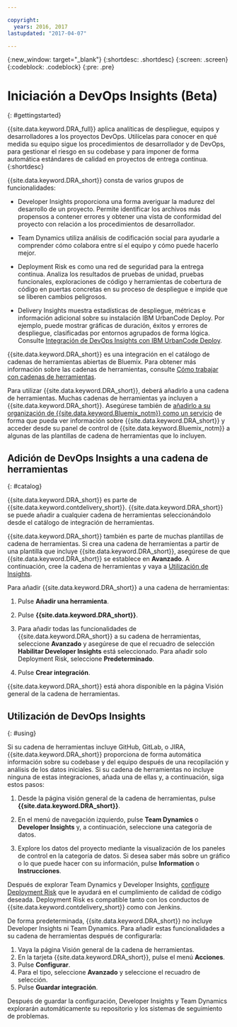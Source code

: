 ```yaml
---

copyright:
  years: 2016, 2017
lastupdated: "2017-04-07"

---
```


{:new_window: target="_blank"}
{:shortdesc: .shortdesc}
{:screen: .screen}
{:codeblock: .codeblock}
{:pre: .pre}

# Iniciación a DevOps Insights (Beta)
{: #gettingstarted}

{{site.data.keyword.DRA_full}} aplica analíticas de despliegue, equipos y desarrolladores a los proyectos DevOps. Utilícelas para conocer en qué medida su equipo sigue los procedimientos de desarrollador y de DevOps, para gestionar el riesgo en su codebase y para imponer de forma automática estándares de calidad en proyectos de entrega continua.
{:shortdesc}

{{site.data.keyword.DRA_short}} consta de varios grupos de funcionalidades: 

   * Developer Insights proporciona una forma averiguar la madurez del desarrollo de un proyecto. Permite identificar los archivos más propensos a contener errores y obtener una vista de conformidad del proyecto con relación a los procedimientos de desarrollador. 

   * Team Dynamics utiliza análisis de codificación social para ayudarle a comprender cómo colabora entre sí el equipo y cómo puede hacerlo mejor. 

   * Deployment Risk es como una red de seguridad para la entrega continua. Analiza los resultados de pruebas de unidad, pruebas funcionales, exploraciones de código y herramientas de cobertura de código en puertas concretas en su proceso de despliegue e impide que se liberen cambios peligrosos. 

   * Delivery Insights muestra estadísticas de despliegue, métricas e información adicional sobre su instalación IBM UrbanCode Deploy. Por ejemplo, puede mostrar gráficas de duración, éxitos y errores de despliegue, clasificadas por entornos agrupados de forma lógica. Consulte [Integración de DevOps Insights con IBM UrbanCode Deploy](/docs/services/DevOpsInsights/uc_insights_overview.html).

{{site.data.keyword.DRA_short}} es una integración en el catálogo de cadenas de herramientas abiertas de Bluemix. Para obtener más información sobre las cadenas de herramientas, consulte [Cómo trabajar con cadenas de herramientas](/docs/services/ContinuousDelivery/toolchains_working.html).

Para utilizar {{site.data.keyword.DRA_short}}, deberá añadirlo a una cadena de herramientas. Muchas cadenas de herramientas ya incluyen a {{site.data.keyword.DRA_short}}. Asegúrese también de [añadirlo a su organización de {{site.data.keyword.Bluemix_notm}} como un servicio](/docs/services/reqnsi.html) de forma que pueda ver información sobre {{site.data.keyword.DRA_short}} y acceder desde su panel de control de {{site.data.keyword.Bluemix_notm}} a algunas de las plantillas de cadena de herramientas que lo incluyen.    

## Adición de DevOps Insights a una cadena de herramientas
{: #catalog}

{{site.data.keyword.DRA_short}} es parte de {{site.data.keyword.contdelivery_short}}. {{site.data.keyword.DRA_short}} se puede añadir a cualquier cadena de herramientas seleccionándolo desde el catálogo de integración de herramientas. 

{{site.data.keyword.DRA_short}} también es parte de muchas plantillas de cadena de herramientas. Si crea una cadena de herramientas a partir de una plantilla que incluye {{site.data.keyword.DRA_short}}, asegúrese de que {{site.data.keyword.DRA_short}} se establece en **Avanzado**. A continuación, cree la cadena de herramientas y vaya a [Utilización de Insights](/docs/services/DevOpsInsights/index.html#using).

Para añadir {{site.data.keyword.DRA_short}} a una cadena de herramientas: 

1. Pulse **Añadir una herramienta**.

2. Pulse **{{site.data.keyword.DRA_short}}**.

3. Para añadir todas las funcionalidades de {{site.data.keyword.DRA_short}} a su cadena de herramientas, seleccione **Avanzado** y asegúrese de que el recuadro de selección **Habilitar Developer Insights** está seleccionado. Para añadir solo Deployment Risk, seleccione **Predeterminado**. 

4. Pulse **Crear integración**.

{{site.data.keyword.DRA_short}} está ahora disponible en la página Visión general de la cadena de herramientas. 

## Utilización de DevOps Insights
{: #using}

Si su cadena de herramientas incluye GitHub, GitLab, o JIRA, {{site.data.keyword.DRA_short}} proporciona de forma automática información sobre su codebase y del equipo después de una recopilación y análisis de los datos iniciales. Si su cadena de herramientas no incluye ninguna de estas integraciones, añada una de ellas y, a continuación, siga estos pasos: 

1. Desde la página visión general de la cadena de herramientas, pulse **{{site.data.keyword.DRA_short}}**.

2. En el menú de navegación izquierdo, pulse **Team Dynamics** o **Developer Insights** y, a continuación, seleccione una categoría de datos. 

3. Explore los datos del proyecto mediante la visualización de los paneles de control en la categoría de datos. Si desea saber más sobre un gráfico o lo que puede hacer con su información, pulse **Information** o **Instrucciones**.

Después de explorar Team Dynamics y Developer Insights, [configure Deployment Risk](/docs/services/DevOpsInsights/insights_risk.html) que le ayudará en el cumplimiento de calidad de código deseada. Deployment Risk es compatible tanto con los conductos de {{site.data.keyword.contdelivery_short}} como con Jenkins.   

De forma predeterminada, {{site.data.keyword.DRA_short}} no incluye Developer Insights ni Team Dynamics. Para añadir estas funcionalidades a su cadena de herramientas después de configurarla:

1. Vaya la página Visión general de la cadena de herramientas. 
2. En la tarjeta {{site.data.keyword.DRA_short}}, pulse el menú **Acciones**. 
3. Pulse **Configurar**.
4. Para el tipo, seleccione **Avanzado** y seleccione el recuadro de selección. 
5. Pulse **Guardar integración**.

Después de guardar la configuración, Developer Insights y Team Dynamics explorarán automáticamente su repositorio y los sistemas de seguimiento de problemas. 
